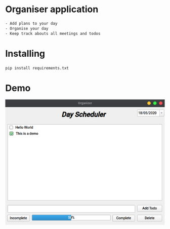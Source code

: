 # Organiser application

    - Add plans to your day
    - Organise your day
    - Keep track abouts all meetings and todos
    
# Installing

  `pip install requirements.txt`
  
# Demo

 <img src="demo.png"/>
